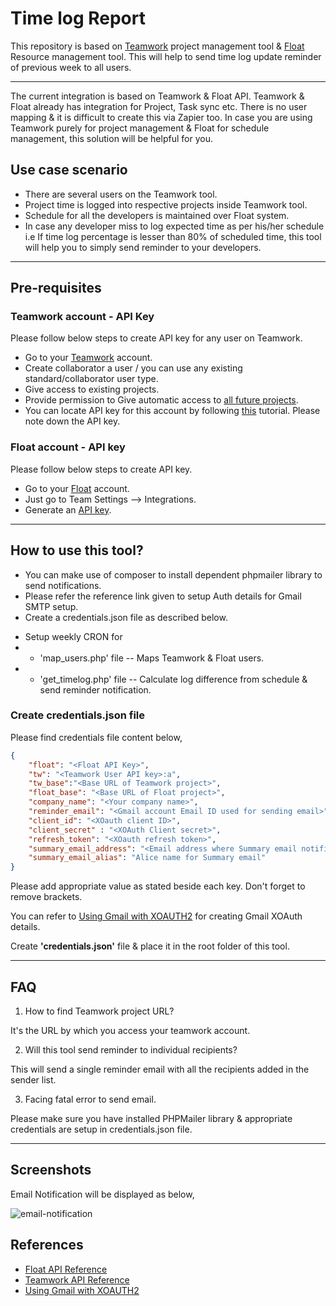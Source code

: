 # Time log Report

This repository is based on [Teamwork](https://teamwork.com/) project management tool & [Float](https://www.float.com/) Resource management tool. This will help to send time log update reminder of previous week to all users. 

***

The current integration is based on Teamwork & Float API. Teamwork & Float already has integration for Project, Task sync etc. There is no user mapping & it is difficult to create this via Zapier too. In case you are using Teamwork purely for project management & Float for schedule management, this solution will be helpful for you. 

## Use case scenario

* There are several users on the Teamwork tool. 
* Project time is logged into respective projects inside Teamwork tool.
* Schedule for all the developers is maintained over Float system.
* In case any developer miss to log expected time as per his/her schedule i.e If time log percentage is lesser than 80% of scheduled time, this tool will help you to simply send reminder to your developers.

---
## Pre-requisites

### Teamwork account - API Key


Please follow below steps to create API key for any user on Teamwork.

- Go to your [Teamwork](https://teamwork.com/)  account.
- Create collaborator a user / you can use any existing standard/collaborator user type.
- Give access to existing projects.
- Provide permission to Give automatic access to [all future projects](https://support.teamwork.com/projects/project-people/giving-automatic-access-to-all-future-projects#). 
- You can locate API key for this account by following [this](https://support.teamwork.com/projects/using-teamwork/locating-your-api-key) tutorial. Please note down the API key.

### Float account - API key

Please follow below steps to create API key.

- Go to your [Float](https://www.float.com/) account.
- Just go to Team Settings --> Integrations. 
- Generate an [API key](https://support.float.com/en/articles/55483-api). 

***
## How to use this tool?

- You can make use of composer to install dependent phpmailer library to send notifications. 
- Please refer the reference link given to setup Auth details for Gmail SMTP setup.
- Create a credentials.json file as described below.
* Setup weekly CRON for
* * 'map_users.php' file -- Maps Teamwork & Float users.
* * 'get_timelog.php' file -- Calculate log difference from schedule & send reminder notification.

### Create credentials.json file

Please find credentials file content below,

```json
{
    "float": "<Float API Key>",
    "tw": "<Teamwork User API key>:a",
    "tw_base":"<Base URL of Teamwork project>",
    "float_base": "<Base URL of Float project>",
    "company_name": "<Your company name>",
    "reminder_email": "<Gmail account Email ID used for sending email>",
    "client_id": "<XOauth client ID>",
    "client_secret" : "<XOAuth Client secret>",
    "refresh_token": "<XOauth refresh token>",
    "summary_email_address": "<Email address where Summary email notification to send>",
    "summary_email_alias": "Alice name for Summary email"
}
```

Please add appropriate value as stated beside each key. Don't forget to remove brackets. 

You can refer to [Using Gmail with XOAUTH2](https://github.com/PHPMailer/PHPMailer/wiki/Using-Gmail-with-XOAUTH2) for creating Gmail XOAuth details.

Create **'credentials.json'** file & place it in the root folder of this tool.


***

## FAQ

1. How to find Teamwork project URL?

It's the URL by which you access your teamwork account.

2. Will this tool send reminder to individual recipients? 

This will send a single reminder email with all the recipients added in the sender list. 

3. Facing fatal error to send email.

Please make sure you have installed PHPMailer library & appropriate credentials are setup in credentials.json file. 

***

## Screenshots

Email Notification will be displayed as below,

![email-notification](https://user-images.githubusercontent.com/11537877/156890425-8319a543-5319-4e40-9ead-d7962ed49036.png)


## References

- [Float API Reference](https://developer.float.com/api_reference.html)
- [Teamwork API Reference](https://apidocs.teamwork.com/docs/teamwork/YXBpOjQyMjU4OTEw-api-reference-v3)
- [Using Gmail with XOAUTH2](https://github.com/PHPMailer/PHPMailer/wiki/Using-Gmail-with-XOAUTH2)
